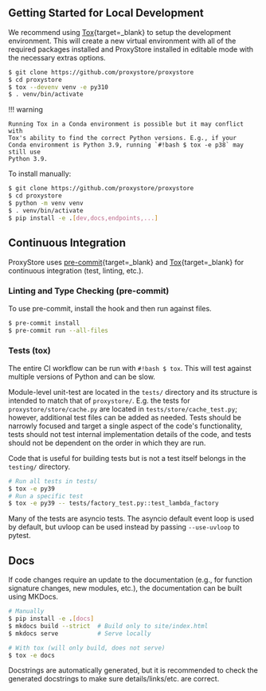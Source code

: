 ## Getting Started for Local Development

We recommend using [Tox](https://tox.wiki/en/latest/index.html){target=_blank}
to setup the development environment. This will create a new virtual
environment with all of the required packages installed
and ProxyStore installed in editable mode with the necessary extras options.

```bash
$ git clone https://github.com/proxystore/proxystore
$ cd proxystore
$ tox --devenv venv -e py310
$ . venv/bin/activate
```

!!! warning

    Running Tox in a Conda environment is possible but it may conflict with
    Tox's ability to find the correct Python versions. E.g., if your
    Conda environment is Python 3.9, running `#!bash $ tox -e p38` may still use
    Python 3.9.

To install manually:
```bash
$ git clone https://github.com/proxystore/proxystore
$ cd proxystore
$ python -m venv venv
$ . venv/bin/activate
$ pip install -e .[dev,docs,endpoints,...]
```

## Continuous Integration

ProxyStore uses [pre-commit](https://pre-commit.com/){target=_blank} and
[Tox](https://tox.wiki/en/latest/index.html){target=_blank} for continuous integration
(test, linting, etc.).

### Linting and Type Checking (pre-commit)

To use pre-commit, install the hook and then run against files.

```bash
$ pre-commit install
$ pre-commit run --all-files
```

### Tests (tox)

The entire CI workflow can be run with `#!bash $ tox`.
This will test against multiple versions of Python and can be slow.

Module-level unit-test are located in the `tests/` directory and its
structure is intended to match that of `proxystore/`.
E.g. the tests for `proxystore/store/cache.py` are located in
`tests/store/cache_test.py`; however, additional test files can be added
as needed. Tests should be narrowly focused and target a single aspect of the
code's functionality, tests should not test internal implementation details of
the code, and tests should not be dependent on the order in which they are run.

Code that is useful for building tests but is not a test itself belongs in the
`testing/` directory.

```bash
# Run all tests in tests/
$ tox -e py39
# Run a specific test
$ tox -e py39 -- tests/factory_test.py::test_lambda_factory
```

Many of the tests are asyncio tests.
The asyncio default event loop is used by default, but uvloop can be used
instead by passing `--use-uvloop` to pytest.

## Docs

If code changes require an update to the documentation (e.g., for function
signature changes, new modules, etc.), the documentation can be built using
MKDocs.

```bash
# Manually
$ pip install -e .[docs]
$ mkdocs build --strict  # Build only to site/index.html
$ mkdocs serve           # Serve locally

# With tox (will only build, does not serve)
$ tox -e docs
```

Docstrings are automatically generated, but it is recommended to check the
generated docstrings to make sure details/links/etc. are correct.
